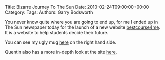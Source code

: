 Title: Bizarre Journey To The Sun
Date: 2010-02-24T09:00:00+00:00
Category: 
Tags: 
Authors: Garry Bodsworth

You never know quite where you are going to end up, for me I ended up in The Sun newspaper today for the launch of a new website [bestcourse4me][1]. It is a website to help students decide their future.

You can see my ugly mug [here][2] on the right hand side.

Quentin also has a more in-depth look at the site [here][3].

 [1]: http://www.bestcourse4me.com/
 [2]: http://www.thesun.co.uk/sol/homepage/features/2866157/Education-under-Labour-day-2-Trevor-Kavanaghs-blistering-verdict.html
 [3]: http://www.statusq.org/archives/2010/02/24/2739/?utm_source=feedburner&utm_medium=feed&utm_campaign=Feed%3A+statusq+%28Status-Q%29&utm_content=Google+Reader